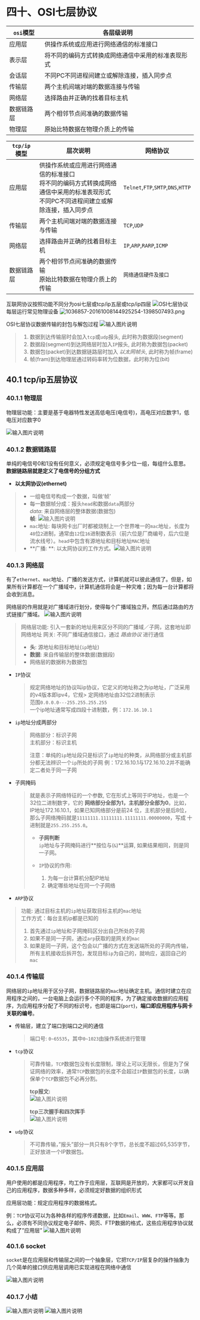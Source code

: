 # 四十、OSI七层协议
| `osi`模型  | 各层级说明                                         |
| ---------- | -------------------------------------------------- |
| 应用层     | 供操作系统或应用进行网络通信的标准接口             |
| 表示层     | 将不同的编码方式转换成网络通信中采用的标准表现形式 |
| 会话层     | 不同PC不同进程间建立或解除连接，插入同步点         |
| 传输层     | 两个主机间端对端的数据连接与传输                   |
| 网络层     | 选择路由并正确的找着目标主机                       |
| 数据链路层 | 两个相邻节点间准确的数据传输                       |
| 物理层     | 原始比特数据在物理介质上的传输                     |

| `tcp/ip`模型 | 层次说明                                                     | 网络协议                           |
| ------------ | ------------------------------------------------------------ | ---------------------------------- |
| 应用层       | 供操作系统或应用进行网络通信的标准接口<br>将不同的编码方式转换成网络通信中采用的标准表现形式<br>不同PC不同进程间建立或解除连接，插入同步点 | `Telnet`,`FTP`,`SMTP`,`DNS`,`HTTP` |
| 传输层       | 两个主机间端对端的数据连接与传输                             | `TCP`,`UDP`                        |
| 网络层       | 选择路由并正确的找着目标主机                                 | `IP`,`ARP`,`RARP`,`ICMP`           |
| 数据链路层   | 两个相邻节点间准确的数据传输<br>原始比特数据在物理介质上的传输 | `网络通信硬件及接口`               |

互联网协议按照功能不同分为osi七层或tcp/ip五层或tcp/ip四层
![OSI七层协议](https://images.gitee.com/uploads/images/2020/0831/191338_9f2418ea_7841459.png "1036857-20161008145544426-736439132.png")
每层运行常见物理设备
![](https://images.gitee.com/uploads/images/2020/0831/191444_74fb3207_7841459.png "1036857-20161008144925254-1398507493.png")

OSI七层协议数据传输的封包与解包过程 
![输入图片说明](https://images.gitee.com/uploads/images/2020/0831/191736_b7dc2b08_7841459.gif "1036857-20200415215541847-564448301.gif")
> 1. 数据到达传输层时会加入`tcp`或`udp`报头, 此时称为数据段(segment)
> 2. 数据段(segment)到达网络层时加入`IP`报头, 此时称为数据包(packet)
> 3. 数据包(packet)到达数据链路层时加入 *以太网帧头*, 此时称为帧(frame)
> 4. 帧(fram)到达物理层通过转码率转为位数据，此时称为位(bit) 

## 40.1 tcp/ip五层协议
### 40.1.1 物理层
物理层功能：主要是基于电器特性发送高低电压(电信号)，高电压对应数字1，低电压对应数字0

![输入图片说明](https://images.gitee.com/uploads/images/2020/0831/200145_5d281669_7841459.png "1036857-20161008154500754-704720294.png")

### 40.1.2 数据链路层
单纯的电信号0和1没有任何意义，必须规定电信号多少位一组，每组什么意思。**数据链路层就是定义了电信号的分组方式**

* **以太网协议(ethernet)**
> * 一组电信号构成一个数据，叫做‘帧’
> * 每一数据帧分成：报头`head`和数据`data`两部分<br>
> *data*: 来自网络层的整体数据(数据包)<br>
> **帧**: ![输入图片说明](https://images.gitee.com/uploads/images/2020/0901/102047_20f3f286_7841459.png "无标题.png")
> * `mac`地址: 每块网卡出厂时都被烧制上一个世界唯一的`mac`地址，长度为`48`位`2`进制，通常由`12`位`16`进制数表示（前六位是厂商编号，后六位是流水线号）。`head`中包含有源地址和目标地址`MAC`地址
> * **广播: **: 以太网协议的工作方式。![输入图片说明](https://images.gitee.com/uploads/images/2020/0901/103555_65fe6ef1_7841459.png "1036857-20161008171118317-164674895.png")
> 

### 40.1.3 网络层
有了`ethernet`、`mac`地址、广播的发送方式，计算机就可以彼此通信了。但是，如果所有计算都在一个广播域中，计算机通信将会是一种灾难；因为每一台计算都将会收到消息。

网络层的作用就是对广播域进行划分，使得每个广播域独立开。然后通过路由的方式链接广播域。
![输入图片说明](https://images.gitee.com/uploads/images/2020/0902/220113_824086c2_7841459.png "1036857-20161008172732957-102296982.png")
> 网络层功能: 引入一套新的地址用来区分不同的广播域／子网，这套地址即网络地址
> 网关: 不同广播域通信接口，通过 *路由协议* 进行通信
> 
> * **头**: 源地址和目标地址(`ip`地址)
> * **数据**: 来自传输层的整体数据(数据段)
> * 网络层的数据称为数据包

* `IP`协议
    > 规定网络地址的协议叫ip协议，它定义的地址称之为ip地址，广泛采用的v4版本即ipv4，它规> 定网络地址由32位2进制表示<br>
    > 范围`0.0.0.0---255.255.255.255`<br>
    > 一个ip地址通常写成四段十进制数，例：`172.16.10.1`

* `ip`地址分成两部分
    > 网络部分：标识子网<br>
    > 主机部分：标识主机<br>
    > 
    > 注意：单纯的`ip`地址段只是标识了`ip`地址的种类，从网络部分或主机部分都无法辨识一个`ip`所处的子网
    > 例：172.16.10.1与172.16.10.2并不能确定二者处于同一子网
* 子网掩码
    > 就是表示子网络特征的一个参数, 它在形式上等同于IP地址，也是一个32位二进制数字，它的
    > **网络部分全部为1，主机部分全部为0**。比如，IP地址172.16.10.1，如果已知网络部分是前24
    > 位，主机部分是后8位，那么子网络掩码就是`11111111.11111111.11111111.00000000`，写成
    > 十进制就是`255.255.255.0`。
    > * **子网判断**<br>
    > `ip`地址与子网掩码进行**按位与(`&`)**运算, 如果结果相同，则是同一子网。
    > 
    > * `IP`协议的作用: 
    >     1. 为每一台计算机分配IP地址
    >     2. 确定哪些地址在同一个子网络
* `ARP`协议
> 功能: 通过目标主机的`ip`地址获取目标主机的`mac`地址<br>
> 工作方式：每台主机ip都是已知的
> 1. 首先通过`ip`地址和子网掩码区分出自己所处的子网
> 2. 如果不是同一子网，通过`arp`获取的是网关的`mac`
> 3. 如果是同一子网，这个包会以广播的方式在发送端所处的子网内传输，所有主机接收后拆开包，发现目标`ip`为自己的，就响应，返回自己的`mac`

### 40.1.4 传输层
网络层的`ip`地址用于区分子网，数据链路层的`mac`地址确定主机。通信时建立在应用程序之间的，一台电脑上会运行多个不同的程序，为了确定接收数据的应用程序，为应用程序分配了不同的标识号，也即是端口(`port`)，**端口即应用程序与网卡关联的编号**。
* 传输层，建立了端口到端口之间的通信
    > 端口号: `0~65535`，其中`0~1023`由操作系统进行管理
* `tcp`协议
    > 可靠传输，`TCP`数据包没有长度限制，理论上可以无限长，但是为了保证网络的效率，通常`TCP`数据包的长度不会超过`IP`数据包的长度，以确保单个`TCP`数据包不必再分割。<br>
    >
    > **tcp报文:** <br>
    >![输入图片说明](https://images.gitee.com/uploads/images/2020/0916/212008_c9409ec4_7841459.png "tcp报文.png")
    > 
    > **tcp三次握手和四次挥手**<br>
    > ![输入图片说明](https://images.gitee.com/uploads/images/2020/0916/212201_5dd42c6d_7841459.png "tcp34.png")    

* `udp`协议
    > 不可靠传输，”报头”部分一共只有8个字节，总长度不超过65,535字节，正好放进一个IP数据包。

### 40.1.5 应用层
用户使用的都是应用程序，均工作于应用层，互联网是开放的，大家都可以开发自己的应用程序，数据多种多样，必须规定好数据的组织形式 

应用层功能：规定应用程序的数据格式。

例：`TCP`协议可以为各种各样的程序传递数据，比如`Email`、`WWW`、`FTP`等等。那么，必须有不同协议规定电子邮件、网页、FTP数据的格式，这些应用程序协议就构成了”应用层”
![输入图片说明](https://images.gitee.com/uploads/images/2020/0919/180819_771faed5_7841459.png "应用层.png")
### 40.1.6 socket
`socket`是在应用层和传输层之间的一个抽象层，它把`TCP/IP`层复杂的操作抽象为几个简单的接口供应用层调用已实现进程在网络中通信

![输入图片说明](https://images.gitee.com/uploads/images/2020/0919/180849_3fbda439_7841459.png "socket.png")

### 40.1.7 小结
![输入图片说明](https://images.gitee.com/uploads/images/2020/0919/181349_a66d7b2a_7841459.png "小结.png")
![输入图片说明](https://images.gitee.com/uploads/images/2020/0919/181415_e7d64b31_7841459.gif "小结2.gif")


